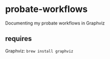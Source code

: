 probate-workflows
=================

Documenting my probate workflows in Graphviz

## requires

Graphviz: `brew install graphviz`